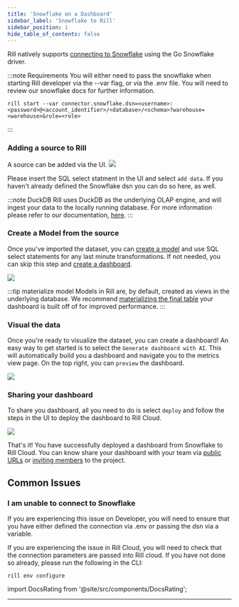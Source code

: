 ```yaml
---
title: 'Snowflake on a Dashboard'
sidebar_label: 'Snowflake to Rill'
sidebar_position: 1
hide_table_of_contents: false
---
```


Rill natively supports [connecting to Snowflake](https://docs.rilldata.com/reference/connectors/snowflake) using the Go Snowflake driver.

:::note Requirements
You will either need to pass the snowflake when starting Rill developer via the --var flag, or via the .env file. You will need to review our snowflake docs for further information.
```
rill start --var connector.snowflake.dsn=<username>:<password>@<account_identifier>/<database>/<schema>?warehouse=<warehouse>&role=<role>
```
:::

### Adding a source to Rill
A source can be added via the UI.
<img src = '/img/guides/Adding-Data.gif' class='rounded-gif' />
<br />

Please insert the SQL select statment in the UI and select `add data`. If you haven't already defined the Snowflake dsn you can do so here, as well. 

:::note DuckDB
Rill uses DuckDB as the underlying OLAP engine, and will ingest your data to the locally running database. For more information please refer to our documentation, [here](https://docs.rilldata.com/build/olap/).
:::
### Create a Model from the source
Once you've imported the dataset, you can [create a model](https://docs.rilldata.com/build/models/) and use SQL select statements for any last minute transformations. If not needed, you can skip this step and [create a dashboard](#visual-the-data).

<img src = '/img/guides/Add-Model.gif' class='rounded-gif' />
<br />

:::tip materialize model
Models in Rill are, by default, created as views in the underlying database. We recommend [materializing the final table](https://docs.rilldata.com/reference/project-files/models#model-materialization) your dashboard is built off of for improved performance. 
:::



### Visual the data 
Once you're ready to visualize the dataset, you can create a dashboard! An easy way to get started is to select the `Generate dashboard with AI`. This will automatically build you a dashboard and navigate you to the metrics view page. On the top right, you can `preview` the dashboard.

<img src = '/img/guides/generate-ai-dashboard.gif' class='rounded-gif' />
<br />


### Sharing your dashboard
To share you dashboard, all you need to do is select `deploy` and follow the steps in the UI to deploy the dashboard to Rill Cloud.

<img src = '/img/guides/deploy-ui.gif' class='rounded-gif' />
<br />


That's it! You have successfully deployed a dashboard from Snowflake to Rill Cloud. You can know share your dashboard with your team via [public URLs](https://docs.rilldata.com/explore/bookmarks) or [inviting members](https://docs.rilldata.com/manage/user-management) to the project.


## Common Issues

### I am unable to connect to Snowflake
If you are experiencing this issue on Developer, you will need to ensure that you have either defined the connection via .env or passing the dsn via a variable. 

If you are experiencing the issue in Rill Cloud, you will need to check that the connection parameters are passed into Rill cloud. If you have not done so already, please run the following in the CLI:
```
rill env configure
```


import DocsRating from '@site/src/components/DocsRating';

---
<DocsRating />